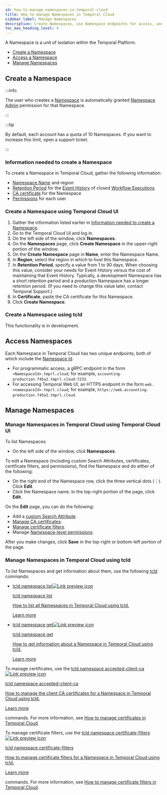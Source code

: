 ```yaml
---
id: how-to-manage-namespaces-in-temporal-cloud
title: How to manage Namespaces in Temporal Cloud
sidebar_label: Manage Namespaces
description: Create Namespaces, use Namespace endpoints for access, and obtain Namespace information.
toc_max_heading_level: 4
---
```


<!-- THIS FILE IS GENERATED. DO NOT EDIT THIS FILE DIRECTLY -->

A Namespace is a unit of isolation within the Temporal Platform.

- [Create a Namespace](#create-a-namespace)
- [Access a Namespace](#access-a-namespace)
- [Manage Namespaces](#manage-namespaces)

## Create a Namespace

:::info

The user who creates a [Namespace](/namespaces) is automatically granted [Namespace Admin](/cloud/#namespace-level-permissions) permission for that Namespace.

:::

:::tip

By default, each account has a quota of 10 Namespaces.
If you want to increase this limit, open a support ticket.

:::

<!--- What information do I need to create a Namespace in Temporal Cloud? --->

### Information needed to create a Namespace

To create a Namespace in Temporal Cloud, gather the following information:

- [Namespace Name](/cloud/#cloud-namespace) and region
- [Retention Period](/clusters/#retention-period) for the [Event History](/workflows#event-history) of closed [Workflow Executions](/workflows#workflow-execution)
- [CA certificate](/cloud/how-to-manage-certificates-in-temporal-cloud#certificate-requirements) for the Namespace
- [Permissions](/cloud/#namespace-level-permissions) for each user

<!--- How to create a Namespace in Temporal Cloud using Temporal Cloud UI --->

### Create a Namespace using Temporal Cloud UI

1. Gather the information listed earlier in [Information needed to create a Namespace](#information-needed-to-create-a-namespace).
1. Go to the Temporal Cloud UI and log in.
1. On the left side of the window, click **Namespaces**.
1. On the **Namespaces** page, click **Create Namespace** in the upper-right portion of the window.
1. On the **Create Namespace** page in **Name**, enter the Namespace Name.
1. In **Region**, select the region in which to host this Namespace.
1. In **Retention Period**, specify a value from 1 to 90 days.
   When choosing this value, consider your needs for Event History versus the cost of maintaining that Event History.
   Typically, a development Namespace has a short retention period and a production Namespace has a longer retention period.
   (If you need to change this value later, contact Temporal Support.)
1. In **Certificate**, paste the CA certificate for this Namespace.
1. Click **Create Namespace**.

<!--- How to create a Namespace in Temporal Cloud using tcld --->

### Create a Namespace using tcld

This functionality is in development.

## Access Namespaces

<!--- How to access a Namespace in Temporal Cloud --->

Each Namespace in Temporal Cloud has two unique endpoints, both of which include the [Namespace Id](/cloud/#cloud-namespace-id).

- For programmatic access, a gRPC endpoint in the form `<NamespaceId>.tmprl.cloud`; for example, `accounting-production.f45a2.tmprl.cloud:7233`.
- For accessing Temporal Web UI, an HTTPS endpoint in the form `web.<namespaceId>.tmprl.cloud`; for example, `https://web.accounting-production.f45a2.tmprl.cloud`.

## Manage Namespaces

<!--- How to manage Namespaces in Temporal Cloud using Temporal Cloud UI --->

### Manage Namespaces in Temporal Cloud using Temporal Cloud UI

To list Namespaces:

- On the left side of the window, click **Namespaces**.

To edit a Namespace (including custom Search Attributes, certificates, certificate filters, and permissions), find the Namespace and do either of the following:

- On the right end of the Namespace row, click the three vertical dots (⋮). Click **Edit**.
- Click the Namespace name. In the top-right portion of the page, click **Edit**.

On the **Edit** page, you can do the following:

- Add a [custom Search Attribute](/visibility#custom-search-attributes).
- [Manage CA certificates](/cloud/how-to-manage-certificates-in-temporal-cloud).
- [Manage certificate filters](/cloud/how-to-manage-certificates-in-temporal-cloud#manage-certificate-filters-using-temporal-cloud-ui).
- Manage [Namespace-level permissions](/cloud/index#namespace-level-permissions).

After you make changes, click **Save** in the top-right or bottom-left portion of the page.

<!--- How to manage Namespaces in Temporal Cloud using tcld --->

### Manage Namespaces in Temporal Cloud using tcld

To list Namespaces and get information about them, use the following [tcld](/cloud/tcld/) commands:

- <a class="tdlp" href="/cloud/tcld/namespace#list">tcld namespace list<span class="tdlpiw"><img src="/img/link-preview-icon.svg" alt="Link preview icon" /></span><div class="tdlpc"><p class="tdlppt">tcld namespace list</p><p class="tdlppd">How to list all Namespaces in Temporal Cloud using tcld.</p><p class="tdlplm"><a class="tdlplma" href="/cloud/tcld/namespace#list">Learn more</a></p></div></a>
- <a class="tdlp" href="/cloud/tcld/namespace#get">tcld namespace get<span class="tdlpiw"><img src="/img/link-preview-icon.svg" alt="Link preview icon" /></span><div class="tdlpc"><p class="tdlppt">tcld namespace get</p><p class="tdlppd">How to get information about a Namespace in Temporal Cloud using tcld.</p><p class="tdlplm"><a class="tdlplma" href="/cloud/tcld/namespace#get">Learn more</a></p></div></a>

To manage certificates, use the <a class="tdlp" href="/cloud/tcld/namespace#accepted-client-ca">tcld namespace accepted-client-ca<span class="tdlpiw"><img src="/img/link-preview-icon.svg" alt="Link preview icon" /></span><div class="tdlpc"><p class="tdlppt">tcld namespace accepted-client-ca</p><p class="tdlppd">How to manage the client CA certificates for a Namespace in Temporal Cloud using tcld.</p><p class="tdlplm"><a class="tdlplma" href="/cloud/tcld/namespace#accepted-client-ca">Learn more</a></p></div></a> commands.
For more information, see [How to manage certificates in Temporal Cloud](/cloud/how-to-manage-certificates-in-temporal-cloud).

To manage certificate filters, use the <a class="tdlp" href="/cloud/tcld/namespace#certificate-filters">tcld namespace certificate-filters<span class="tdlpiw"><img src="/img/link-preview-icon.svg" alt="Link preview icon" /></span><div class="tdlpc"><p class="tdlppt">tcld namespace certificate-filters</p><p class="tdlppd">How to manage certificate filters for a Namespace in Temporal Cloud using tcld.</p><p class="tdlplm"><a class="tdlplma" href="/cloud/tcld/namespace#certificate-filters">Learn more</a></p></div></a> commands.
For more information, see [How to manage certificate filters in Temporal Cloud](/cloud/how-to-manage-certificates-in-temporal-cloud#manage-certificate-filters).

